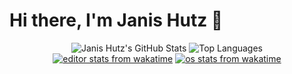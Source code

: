 # Hi there, I'm Janis Hutz 👋

<div id="main" align="center">
  <img src="https://github-readme-stats.vercel.app/api?username=simplePCBuilding&show_icons=true&theme=tokyonight" alt="Janis Hutz's GitHub Stats">
  <img src="https://github-readme-stats.vercel.app/api/top-langs/?username=simplePCBuilding&langs_count=10&layout=compact" alt="Top Languages"><br>
  <a href="https://wakatime.com/@janishutz"><img src="https://wakatime.com/share/@janishutz/0b7283fc-3374-4b8c-a2dd-a59a13c9c7b9.svg" alt="editor stats from wakatime"></a>
  <a href="https://wakatime.com/@janishutz"><img src="https://wakatime.com/share/@janishutz/4e15f2ac-614d-4f61-bd92-7a08775fd850.svg" alt="os stats from wakatime"></a>
</div>

